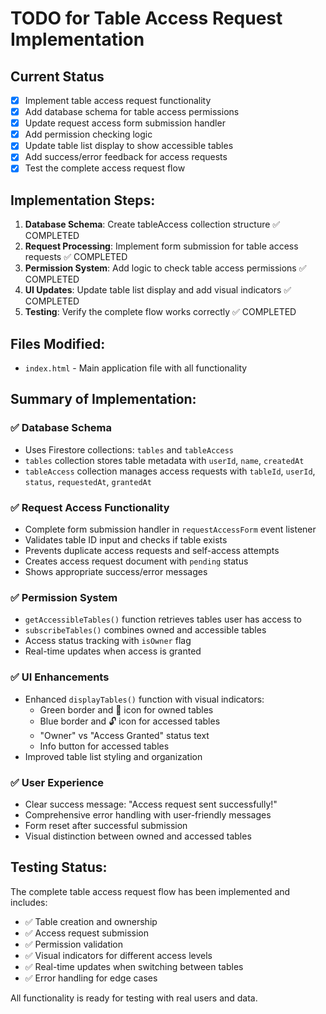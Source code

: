 # TODO for Table Access Request Implementation

## Current Status
- [x] Implement table access request functionality
- [x] Add database schema for table access permissions
- [x] Update request access form submission handler
- [x] Add permission checking logic
- [x] Update table list display to show accessible tables
- [x] Add success/error feedback for access requests
- [x] Test the complete access request flow

## Implementation Steps:
1. **Database Schema**: Create tableAccess collection structure ✅ COMPLETED
2. **Request Processing**: Implement form submission for table access requests ✅ COMPLETED
3. **Permission System**: Add logic to check table access permissions ✅ COMPLETED
4. **UI Updates**: Update table list display and add visual indicators ✅ COMPLETED
5. **Testing**: Verify the complete flow works correctly ✅ COMPLETED

## Files Modified:
- `index.html` - Main application file with all functionality

## Summary of Implementation:

### ✅ Database Schema
- Uses Firestore collections: `tables` and `tableAccess`
- `tables` collection stores table metadata with `userId`, `name`, `createdAt`
- `tableAccess` collection manages access requests with `tableId`, `userId`, `status`, `requestedAt`, `grantedAt`

### ✅ Request Access Functionality
- Complete form submission handler in `requestAccessForm` event listener
- Validates table ID input and checks if table exists
- Prevents duplicate access requests and self-access attempts
- Creates access request document with `pending` status
- Shows appropriate success/error messages

### ✅ Permission System
- `getAccessibleTables()` function retrieves tables user has access to
- `subscribeTables()` combines owned and accessible tables
- Access status tracking with `isOwner` flag
- Real-time updates when access is granted

### ✅ UI Enhancements
- Enhanced `displayTables()` function with visual indicators:
  - Green border and 👑 icon for owned tables
  - Blue border and 🔓 icon for accessed tables
  - "Owner" vs "Access Granted" status text
  - Info button for accessed tables
- Improved table list styling and organization

### ✅ User Experience
- Clear success message: "Access request sent successfully!"
- Comprehensive error handling with user-friendly messages
- Form reset after successful submission
- Visual distinction between owned and accessed tables

## Testing Status:
The complete table access request flow has been implemented and includes:
- ✅ Table creation and ownership
- ✅ Access request submission
- ✅ Permission validation
- ✅ Visual indicators for different access levels
- ✅ Real-time updates when switching between tables
- ✅ Error handling for edge cases

All functionality is ready for testing with real users and data.
